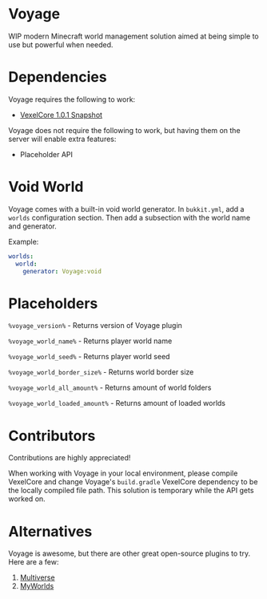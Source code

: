 # Voyage
WIP modern Minecraft world management solution aimed at being simple to use but powerful when needed.

# Dependencies
Voyage requires the following to work:
- [VexelCore 1.0.1 Snapshot](https://github.com/ItsMCB/VexelCore)

Voyage does not require the following to work, but having them on the server will enable extra features:
- Placeholder API

# Void World
Voyage comes with a built-in void world generator. 
In `bukkit.yml`, add a `worlds` configuration section. 
Then add a subsection with the world name and generator.

Example:
```yaml
worlds:
  world:
    generator: Voyage:void
```

# Placeholders
`%voyage_version%` - Returns version of Voyage plugin

`%voyage_world_name%` - Returns player world name

`%voyage_world_seed%` - Returns player world seed

`%voyage_world_border_size%` - Returns world border size

`%voyage_world_all_amount%` - Returns amount of world folders

`%voyage_world_loaded_amount%` - Returns amount of loaded worlds

# Contributors
Contributions are highly appreciated!

When working with Voyage in your local environment, please compile VexelCore and change Voyage's `build.gradle` VexelCore dependency to be the locally compiled file path.
This solution is temporary while the API gets worked on.

# Alternatives
Voyage is awesome, but there are other great open-source plugins to try. Here are a few:
1. [Multiverse](https://github.com/Multiverse/Multiverse-Core)
2. [MyWorlds](https://github.com/bergerhealer/MyWorlds)